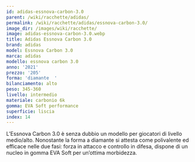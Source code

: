 ```yaml
---
id: adidas-essnova-carbon-3.0
parent: /wiki/racchette/adidas/
permalink: /wiki/racchette/adidas/essnova-carbon-3.0/
image_dir: /images/wiki/racchette/
image: adidas-essnova-carbon-3.0.webp
title: Adidas Essnova Carbon 3.0
brand: adidas
model: Essnova Carbon 3.0
marca: adidas
modello: essnova carbon 3.0
anno: '2021'
prezzo: '205'
forma: 'diamante  '
bilanciamento: alto
peso: 345-360
livello: intermedio
materiale: carbonio 6k
gomma: EVA Soft performance
superficie: liscia
index: 14
---
```

L’Essnova Carbon 3.0 è senza dubbio un modello per giocatori di livello medio/alto. Nonostante la forma a diamante si attesta come polivalente ed efficace nelle due fasi: forza in attacco e controllo in difesa, dispone di un nucleo in gomma EVA Soft per un’ottima morbidezza.